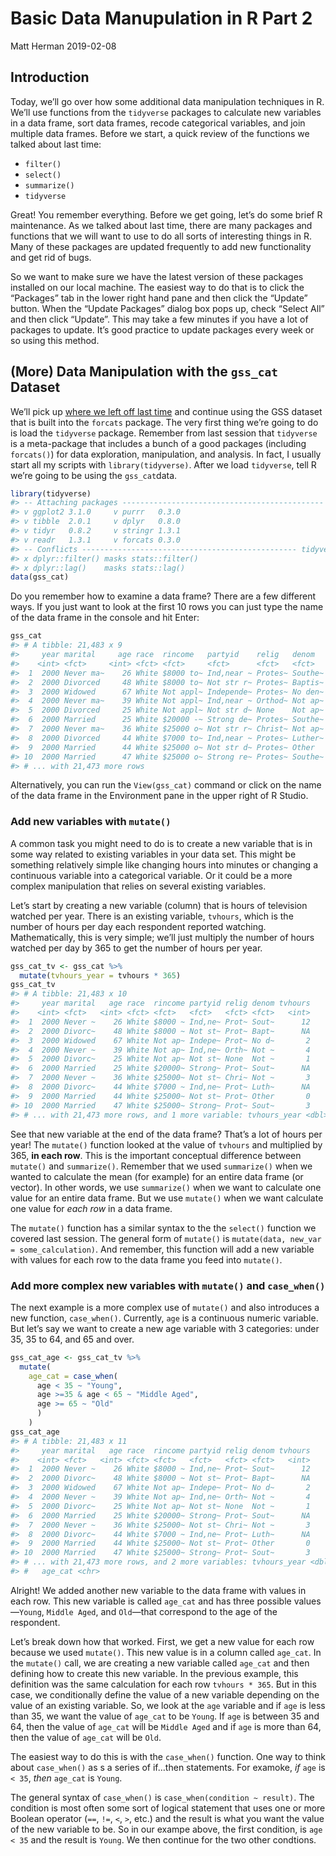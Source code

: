 Basic Data Manupulation in R Part 2
================
Matt Herman
2019-02-08

## Introduction

Today, we’ll go over how some additional data manipulation techniques in
R. We’ll use functions from the `tidyverse` packages to calculate new
variables in a data frame, sort data frames, recode categorical
variables, and join multiple data frames. Before we start, a quick
review of the functions we talked about last time:

  - `filter()`
  - `select()`
  - `summarize()`
  - `tidyverse`

Great\! You remember everything. Before we get going, let’s do some
brief R maintenance. As we talked about last time, there are many
packages and functions that we will want to use to do all sorts of
interesting things in R. Many of these packages are updated frequently
to add new functionality and get rid of bugs.

So we want to make sure we have the latest version of these packages
installed on our local machine. The easiest way to do that is to click
the “Packages” tab in the lower right hand pane and then click the
“Update” button. When the “Update Packages” dialog box pops up, check
“Select All” and then click “Update”. This may take a few minutes if
you have a lot of packages to update. It’s good practice to update
packages every week or so using this method.

## (More) Data Manipulation with the `gss_cat` Dataset

We’ll pick up [where we left off last
time](https://github.com/mfherman/r-study-group/blob/master/docs/basic_data_manip.md)
and continue using the GSS dataset that is built into the `forcats`
package. The very first thing we’re going to do is load the `tidyverse`
package. Remember from last session that `tidyverse` is a meta-package
that includes a bunch of a good packages (including `forcats()`) for
data exploration, manipulation, and analysis. In fact, I usually start
all my scripts with `library(tidyverse)`. After we load `tidyverse`,
tell R we’re going to be using the `gss_cat`data.

``` r
library(tidyverse)
#> -- Attaching packages --------------------------------------------- tidyverse 1.2.1 --
#> v ggplot2 3.1.0     v purrr   0.3.0
#> v tibble  2.0.1     v dplyr   0.8.0
#> v tidyr   0.8.2     v stringr 1.3.1
#> v readr   1.3.1     v forcats 0.3.0
#> -- Conflicts ------------------------------------------------ tidyverse_conflicts() --
#> x dplyr::filter() masks stats::filter()
#> x dplyr::lag()    masks stats::lag()
data(gss_cat)
```

Do you remember how to examine a data frame? There are a few different
ways. If you just want to look at the first 10 rows you can just type
the name of the data frame in the console and hit Enter:

``` r
gss_cat
#> # A tibble: 21,483 x 9
#>     year marital     age race  rincome   partyid    relig   denom   tvhours
#>    <int> <fct>     <int> <fct> <fct>     <fct>      <fct>   <fct>     <int>
#>  1  2000 Never ma~    26 White $8000 to~ Ind,near ~ Protes~ Southe~      12
#>  2  2000 Divorced     48 White $8000 to~ Not str r~ Protes~ Baptis~      NA
#>  3  2000 Widowed      67 White Not appl~ Independe~ Protes~ No den~       2
#>  4  2000 Never ma~    39 White Not appl~ Ind,near ~ Orthod~ Not ap~       4
#>  5  2000 Divorced     25 White Not appl~ Not str d~ None    Not ap~       1
#>  6  2000 Married      25 White $20000 -~ Strong de~ Protes~ Southe~      NA
#>  7  2000 Never ma~    36 White $25000 o~ Not str r~ Christ~ Not ap~       3
#>  8  2000 Divorced     44 White $7000 to~ Ind,near ~ Protes~ Luther~      NA
#>  9  2000 Married      44 White $25000 o~ Not str d~ Protes~ Other         0
#> 10  2000 Married      47 White $25000 o~ Strong re~ Protes~ Southe~       3
#> # ... with 21,473 more rows
```

Alternatively, you can run the `View(gss_cat)` command or click on the
name of the data frame in the Environment pane in the upper right of R
Studio.

### Add new variables with `mutate()`

A common task you might need to do is to create a new variable that is
in some way related to existing variables in your data set. This might
be something relatively simple like changing hours into minutes or
changing a continuous variable into a categorical variable. Or it could
be a more complex manipulation that relies on several existing
variables.

Let’s start by creating a new variable (column) that is hours of
television watched per year. There is an existing variable, `tvhours`,
which is the number of hours per day each respondent reported watching.
Mathematically, this is very simple; we’ll just multiply the number of
hours watched per day by 365 to get the number of hours per year.

``` r
gss_cat_tv <- gss_cat %>%
  mutate(tvhours_year = tvhours * 365)
gss_cat_tv
#> # A tibble: 21,483 x 10
#>     year marital   age race  rincome partyid relig denom tvhours
#>    <int> <fct>   <int> <fct> <fct>   <fct>   <fct> <fct>   <int>
#>  1  2000 Never ~    26 White $8000 ~ Ind,ne~ Prot~ Sout~      12
#>  2  2000 Divorc~    48 White $8000 ~ Not st~ Prot~ Bapt~      NA
#>  3  2000 Widowed    67 White Not ap~ Indepe~ Prot~ No d~       2
#>  4  2000 Never ~    39 White Not ap~ Ind,ne~ Orth~ Not ~       4
#>  5  2000 Divorc~    25 White Not ap~ Not st~ None  Not ~       1
#>  6  2000 Married    25 White $20000~ Strong~ Prot~ Sout~      NA
#>  7  2000 Never ~    36 White $25000~ Not st~ Chri~ Not ~       3
#>  8  2000 Divorc~    44 White $7000 ~ Ind,ne~ Prot~ Luth~      NA
#>  9  2000 Married    44 White $25000~ Not st~ Prot~ Other       0
#> 10  2000 Married    47 White $25000~ Strong~ Prot~ Sout~       3
#> # ... with 21,473 more rows, and 1 more variable: tvhours_year <dbl>
```

See that new variable at the end of the data frame? That’s a lot of
hours per year\! The `mutate()` function looked at the value of
`tvhours` and multiplied by 365, **in each row**. This is the important
conceptual difference between `mutate()` and `summarize()`. Remember
that we used `summarize()` when we wanted to calculate the mean (for
example) for an entire data frame (or vector). In other words, we use
`summarize()` when we want to calculate one value for an entire data
frame. But we use `mutate()` when we want calculate one value for *each
row* in a data frame.

The `mutate()` function has a similar syntax to the the `select()`
function we covered last session. The general form of `mutate()` is
`mutate(data, new_var = some_calculation)`. And remember, this function
will add a new variable with values for each row to the data frame you
feed into `mutate()`.

### Add more complex new variables with `mutate()` and `case_when()`

The next example is a more complex use of `mutate()` and also introduces
a new function, `case_when()`. Currently, `age` is a continuous numeric
variable. But let’s say we want to create a new age variable with 3
categories: under 35, 35 to 64, and 65 and over.

``` r
gss_cat_age <- gss_cat_tv %>% 
  mutate(
    age_cat = case_when(
      age < 35 ~ "Young",
      age >=35 & age < 65 ~ "Middle Aged",
      age >= 65 ~ "Old"
      )
    )
gss_cat_age
#> # A tibble: 21,483 x 11
#>     year marital   age race  rincome partyid relig denom tvhours
#>    <int> <fct>   <int> <fct> <fct>   <fct>   <fct> <fct>   <int>
#>  1  2000 Never ~    26 White $8000 ~ Ind,ne~ Prot~ Sout~      12
#>  2  2000 Divorc~    48 White $8000 ~ Not st~ Prot~ Bapt~      NA
#>  3  2000 Widowed    67 White Not ap~ Indepe~ Prot~ No d~       2
#>  4  2000 Never ~    39 White Not ap~ Ind,ne~ Orth~ Not ~       4
#>  5  2000 Divorc~    25 White Not ap~ Not st~ None  Not ~       1
#>  6  2000 Married    25 White $20000~ Strong~ Prot~ Sout~      NA
#>  7  2000 Never ~    36 White $25000~ Not st~ Chri~ Not ~       3
#>  8  2000 Divorc~    44 White $7000 ~ Ind,ne~ Prot~ Luth~      NA
#>  9  2000 Married    44 White $25000~ Not st~ Prot~ Other       0
#> 10  2000 Married    47 White $25000~ Strong~ Prot~ Sout~       3
#> # ... with 21,473 more rows, and 2 more variables: tvhours_year <dbl>,
#> #   age_cat <chr>
```

Alright\! We added another new variable to the data frame with values in
each row. This new variable is called `age_cat` and has three possible
values—`Young`, `Middle Aged`, and `Old`—that correspond to the age of
the respondent.

Let’s break down how that worked. First, we get a new value for each row
because we used `mutate()`. This new value is in a column called
`age_cat`. In the `mutate()` call, we are creating a new variable called
`age_cat` and then defining how to create this new variable. In the
previous example, this definition was the same calculation for each row
`tvhours * 365`. But in this case, we conditionally define the value of
a new variable depending on the value of an existing variable. So, we
look at the `age` variable and if `age` is less than 35, we want the
value of `age_cat` to be `Young`. If `age` is between 35 and 64, then
the value of `age_cat` will be `Middle Aged` and if `age` is more than
64, then the value of `age_cat` will be `Old`.

The easiest way to do this is with the `case_when()` function. One way
to think about `case_when()` as s a series of if…then statements. For
examoke, *if* `age` is `< 35`, *then* `age_cat` is `Young`.

The general syntax of `case_when()` is `case_when(condition ~ result)`.
The condition is most often some sort of logical statement that uses one
or more Boolean operator (`==`, `!=`, `<`, `>`, etc.) and the result is
what you want the value of the new variable to be. So in our exampe
above, the first condition, is `age < 35` and the result is `Young`. We
then continue for the two other condtions.
